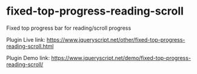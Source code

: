 # fixed-top-progress-reading-scroll

Fixed top progress bar for reading/scroll progress

Plugin Live link: https://www.jqueryscript.net/other/fixed-top-progress-reading-scroll.html

Plugin Demo link: https://www.jqueryscript.net/demo/fixed-top-progress-reading-scroll/


